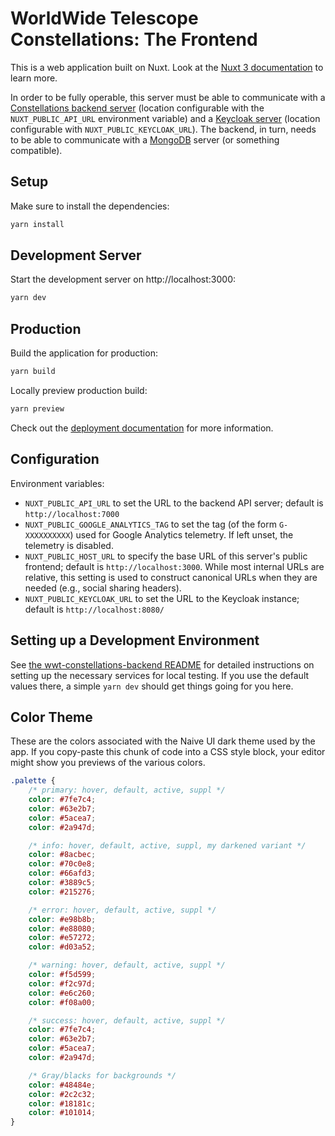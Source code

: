 # WorldWide Telescope Constellations: The Frontend

This is a web application built on Nuxt. Look at the [Nuxt 3
documentation](https://nuxt.com/docs/getting-started/introduction) to learn
more.

In order to be fully operable, this server must be able to communicate with a
[Constellations backend server][backend] (location configurable with the
`NUXT_PUBLIC_API_URL` environment variable) and a [Keycloak server][keycloak]
(location configurable with `NUXT_PUBLIC_KEYCLOAK_URL`). The backend, in turn,
needs to be able to communicate with a [MongoDB] server (or something
compatible).

[backend]: https://github.com/WorldWideTelescope/wwt-constellations-backend/
[keycloak]: https://www.keycloak.org/
[MongoDB]: https://www.mongodb.com/

## Setup

Make sure to install the dependencies:

```bash
yarn install
```


## Development Server

Start the development server on http://localhost:3000:

```bash
yarn dev
```


## Production

Build the application for production:

```bash
yarn build
```

Locally preview production build:

```bash
yarn preview
```

Check out the [deployment documentation](https://nuxt.com/docs/getting-started/deployment) for more information.


## Configuration

Environment variables:

- `NUXT_PUBLIC_API_URL` to set the URL to the backend API server; default
  is `http://localhost:7000`
- `NUXT_PUBLIC_GOOGLE_ANALYTICS_TAG` to set the tag (of the form `G-XXXXXXXXXX`)
  used for Google Analytics telemetry. If left unset, the telemetry is disabled.
- `NUXT_PUBLIC_HOST_URL` to specify the base URL of this server's public
  frontend; default is `http://localhost:3000`. While most internal URLs are
  relative, this setting is used to construct canonical URLs when they are
  needed (e.g., social sharing headers).
- `NUXT_PUBLIC_KEYCLOAK_URL` to set the URL to the Keycloak instance; default
  is `http://localhost:8080/`


## Setting up a Development Environment

See [the wwt-constellations-backend README][1] for detailed instructions on
setting up the necessary services for local testing. If you use the default
values there, a simple `yarn dev` should get things going for you here.

[1]: https://github.com/WorldWideTelescope/wwt-constellations-backend/#readme


## Color Theme

These are the colors associated with the Naive UI dark theme used by the app. If
you copy-paste this chunk of code into a CSS style block, your editor might show
you previews of the various colors.

```css
.palette {
    /* primary: hover, default, active, suppl */
    color: #7fe7c4;
    color: #63e2b7;
    color: #5acea7;
    color: #2a947d;

    /* info: hover, default, active, suppl, my darkened variant */
    color: #8acbec;
    color: #70c0e8;
    color: #66afd3;
    color: #3889c5;
    color: #215276;

    /* error: hover, default, active, suppl */
    color: #e98b8b;
    color: #e88080;
    color: #e57272;
    color: #d03a52;

    /* warning: hover, default, active, suppl */
    color: #f5d599;
    color: #f2c97d;
    color: #e6c260;
    color: #f08a00;

    /* success: hover, default, active, suppl */
    color: #7fe7c4;
    color: #63e2b7;
    color: #5acea7;
    color: #2a947d;

    /* Gray/blacks for backgrounds */
    color: #48484e;
    color: #2c2c32;
    color: #18181c;
    color: #101014;
}
```